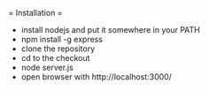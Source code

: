 = Installation =

* install nodejs and put it somewhere in your PATH
* npm install -g express
* clone the repository
* cd to the checkout
* node server.js
* open browser with http://localhost:3000/
